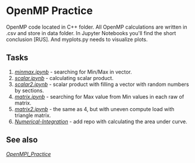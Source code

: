 # OpenMP Practice
OpenMP code located in C++ folder. 
All OpenMP calculations are written in .csv and store in data folder. 
In Jupyter Notebooks you'll find the short conclusion [RUS]. 
And myplots.py needs to visualize plots. 
## Tasks
1. *[minmax.ipynb](https://github.com/Mooncake911/OpenMP_Practice/blob/master/minmax.ipynb)* - searching for Min/Max in vector.  
2. *[scalar.ipynb](https://github.com/Mooncake911/OpenMP_Practice/blob/master/scalar.ipynb)* - calculating scalar product.
3. *[scalar2.ipynb](https://github.com/Mooncake911/OpenMP_Practice/blob/master/scalar2.ipynb)* - scalar product with filling a vector with random numbers by sections.
4. *[matrix.ipynb](https://github.com/Mooncake911/OpenMP_Practice/blob/master/matrix.ipynb)* - searching for Max value from Min values in each raw of matrix.
5. *[matrix2.ipynb](https://github.com/Mooncake911/OpenMP_Practice/blob/master/matrix2.ipynb)* - the same as 4, but with uneven compute load with triangle matrix.
6. *[Numerical-Integration](https://github.com/Mooncake911/Numerical-Integration)* - add repo with сalculating the area under curve.
## See also
*[OpenMPI_Practice](https://github.com/Mooncake911/OpenMPI_Practice)*
